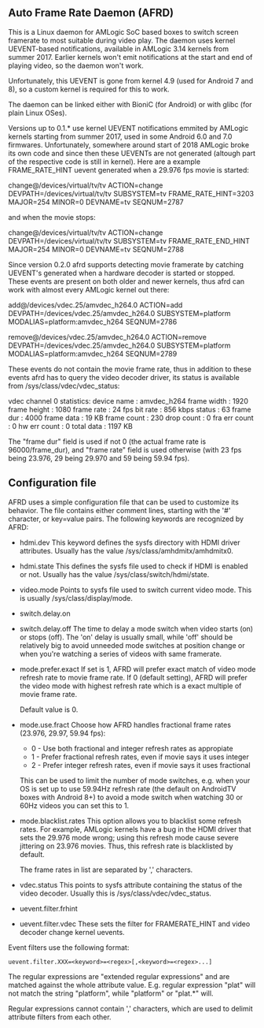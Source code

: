 Auto Frame Rate Daemon (AFRD)
-----------------------------

This is a Linux daemon for AMLogic SoC based boxes to switch screen
framerate to most suitable during video play. The daemon uses kernel
UEVENT-based notifications, available in AMLogic 3.14 kernels from
summer 2017. Earlier kernels won't emit notifications at the start
and end of playing video, so the daemon won't work.

Unfortunately, this UEVENT is gone from kernel 4.9 (used for
Android 7 and 8), so a custom kernel is required for this to work.

The daemon can be linked either with BioniC (for Android) or with
glibc (for plain Linux OSes).

Versions up to 0.1.* use kernel UEVENT notifications emmited by
AMLogic kernels starting from summer 2017, used in some Android 6.0
and 7.0 firmwares. Unfortunately, somewhere around start of 2018
AMLogic broke its own code and since then these UEVENTs are not
generated (altough part of the respective code is still in kernel).
Here are a example FRAME_RATE_HINT uevent generated when a 29.976
fps movie is started:

change@/devices/virtual/tv/tv
    ACTION=change
    DEVPATH=/devices/virtual/tv/tv
    SUBSYSTEM=tv
    FRAME_RATE_HINT=3203
    MAJOR=254
    MINOR=0
    DEVNAME=tv
    SEQNUM=2787

and when the movie stops:

change@/devices/virtual/tv/tv
    ACTION=change
    DEVPATH=/devices/virtual/tv/tv
    SUBSYSTEM=tv
    FRAME_RATE_END_HINT
    MAJOR=254
    MINOR=0
    DEVNAME=tv
    SEQNUM=2788

Since version 0.2.0 afrd supports detecting movie framerate by
catching UEVENT's generated when a hardware decoder is started
or stopped. These events are present on both older and newer
kernels, thus afrd can work with almost every AMLogic kernel
out there:

add@/devices/vdec.25/amvdec_h264.0
    ACTION=add
    DEVPATH=/devices/vdec.25/amvdec_h264.0
    SUBSYSTEM=platform
    MODALIAS=platform:amvdec_h264
    SEQNUM=2786

remove@/devices/vdec.25/amvdec_h264.0
    ACTION=remove
    DEVPATH=/devices/vdec.25/amvdec_h264.0
    SUBSYSTEM=platform
    MODALIAS=platform:amvdec_h264
    SEQNUM=2789

These events do not contain the movie frame rate, thus in addition
to these events afrd has to query the video decoder driver, its status
is available from /sys/class/vdec/vdec_status:

vdec channel 0 statistics:
  device name : amvdec_h264
  frame width : 1920
 frame height : 1080
   frame rate : 24 fps
     bit rate : 856 kbps
       status : 63
    frame dur : 4000
   frame data : 19 KB
  frame count : 230
   drop count : 0
fra err count : 0
 hw err count : 0
   total data : 1197 KB

The "frame dur" field is used if not 0 (the actual frame rate is
96000/frame_dur), and "frame rate" field is used otherwise
(with 23 fps being 23.976, 29 being 29.970 and 59 being 59.94 fps).

Configuration file
------------------

AFRD uses a simple configuration file that can be used to customize
its behavior. The file contains either comment lines, starting with
the '#' character, or key=value pairs. The following keywords are
recognized by AFRD:

* hdmi.dev
    This keyword defines the sysfs directory with HDMI driver attributes.
    Usually has the value /sys/class/amhdmitx/amhdmitx0.

* hdmi.state
    This defines the sysfs file used to check if HDMI is enabled or not.
    Usually has the value /sys/class/switch/hdmi/state.

* video.mode
    Points to sysfs file used to switch current video mode.
    This is usually /sys/class/display/mode.

* switch.delay.on
* switch.delay.off
    The time to delay a mode switch when video starts (on) or stops (off).
    The 'on' delay is usually small, while 'off' should be relatively big
    to avoid unneeded mode switches at position change or when you're
    watching a series of videos with same framerate.

* mode.prefer.exact
    If set is 1, AFRD will prefer exact match of video mode refresh rate
    to movie frame rate. If 0 (default setting), AFRD will prefer the
    video mode with highest refresh rate which is a exact multiple of
    movie frame rate.

    Default value is 0.

* mode.use.fract
    Choose how AFRD handles fractional frame rates (23.976, 29.97, 59.94 fps):

    * 0 - Use both fractional and integer refresh rates as appropiate
    * 1 - Prefer fractional refresh rates, even if movie says it uses integer
    * 2 - Prefer integer refresh rates, even if movie says it uses fractional

    This can be used to limit the number of mode switches, e.g. when your OS
    is set up to use 59.94Hz refresh rate (the default on AndroidTV boxes with
    Android 8+) to avoid a mode switch when watching 30 or 60Hz videos
    you can set this to 1.

* mode.blacklist.rates
    This option allows you to blacklist some refresh rates. For example,
    AMLogic kernels have a bug in the HDMI driver that sets the 29.976 mode
    wrong; using this refresh mode cause severe jittering on 23.976 movies.
    Thus, this refresh rate is blacklisted by default.

    The frame rates in list are separated by ',' characters.

* vdec.status
    This points to sysfs attribute containing the status of the video decoder.
    Usually this is /sys/class/vdec/vdec_status.

* uevent.filter.frhint
* uevent.filter.vdec
    These sets the filter for FRAMERATE_HINT and video decoder change
    kernel uevents.

Event filters use the following format:

    uevent.filter.XXX=<keyword>=<regex>[,<keyword>=<regex>...]

The regular expressions are "extended regular expressions" and are matched
against the whole attribute value. E.g. regular expression "plat" will not
match the string "platform", while "platform" or "plat.*" will.

Regular expressions cannot contain ',' characters, which are used to
delimit attribute filters from each other.
